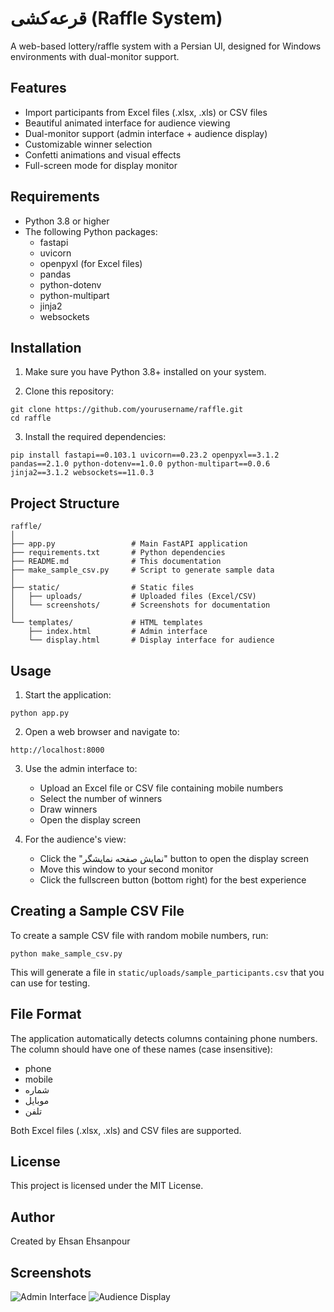 # قرعه‌کشی (Raffle System)

A web-based lottery/raffle system with a Persian UI, designed for Windows environments with dual-monitor support.

## Features

- Import participants from Excel files (.xlsx, .xls) or CSV files
- Beautiful animated interface for audience viewing
- Dual-monitor support (admin interface + audience display)
- Customizable winner selection
- Confetti animations and visual effects
- Full-screen mode for display monitor

## Requirements

- Python 3.8 or higher
- The following Python packages:
  - fastapi
  - uvicorn
  - openpyxl (for Excel files)
  - pandas
  - python-dotenv
  - python-multipart
  - jinja2
  - websockets

## Installation

1. Make sure you have Python 3.8+ installed on your system.

2. Clone this repository:
```
git clone https://github.com/yourusername/raffle.git
cd raffle
```

3. Install the required dependencies:
```
pip install fastapi==0.103.1 uvicorn==0.23.2 openpyxl==3.1.2 pandas==2.1.0 python-dotenv==1.0.0 python-multipart==0.0.6 jinja2==3.1.2 websockets==11.0.3
```

## Project Structure

```
raffle/
│
├── app.py                 # Main FastAPI application
├── requirements.txt       # Python dependencies
├── README.md              # This documentation
├── make_sample_csv.py     # Script to generate sample data
│
├── static/                # Static files
│   ├── uploads/           # Uploaded files (Excel/CSV)
│   └── screenshots/       # Screenshots for documentation
│
└── templates/             # HTML templates
    ├── index.html         # Admin interface
    └── display.html       # Display interface for audience
```

## Usage

1. Start the application:
```
python app.py
```

2. Open a web browser and navigate to:
```
http://localhost:8000
```

3. Use the admin interface to:
   - Upload an Excel file or CSV file containing mobile numbers
   - Select the number of winners
   - Draw winners
   - Open the display screen

4. For the audience's view:
   - Click the "نمایش صفحه نمایشگر" button to open the display screen
   - Move this window to your second monitor
   - Click the fullscreen button (bottom right) for the best experience

## Creating a Sample CSV File

To create a sample CSV file with random mobile numbers, run:
```
python make_sample_csv.py
```

This will generate a file in `static/uploads/sample_participants.csv` that you can use for testing.

## File Format

The application automatically detects columns containing phone numbers. The column should have one of these names (case insensitive):
- phone
- mobile
- شماره
- موبایل
- تلفن

Both Excel files (.xlsx, .xls) and CSV files are supported.

## License

This project is licensed under the MIT License.

## Author

Created by Ehsan Ehsanpour

## Screenshots

![Admin Interface](screenshots/admin.png)
![Audience Display](screenshots/display.png) 
